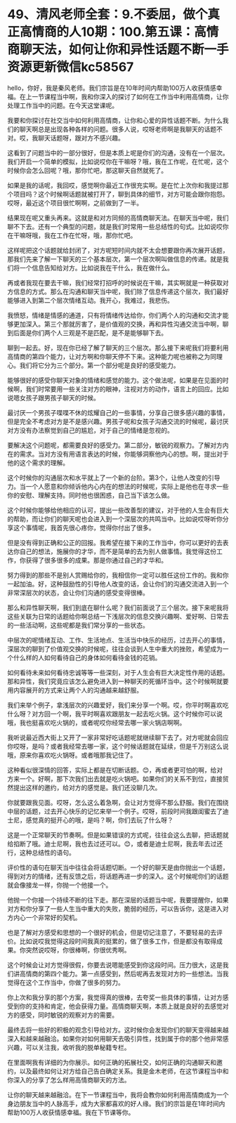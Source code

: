 # 49、清风老师全套：9.不委屈，做个真正高情商的人10期：100.第五课：高情商聊天法，如何让你和异性话题不断一手资源更新微信kc58567

hello，你好，我是秦风老师。我们宗旨是在10年时间内帮助100万人收获情感幸福。在上一节课程当中啊，我和你深入的探讨了如何在工作当中利用高情商，让你处理工作当中的问题。在今天这堂课呢。

我要和你探讨在社交当中如何利用高情商，让你和心爱的异性话题不断。为什么我们的聊天啊总是出现各种各样的问题。很多人说，哎呀老师啊是我聊天的话题不对。哎，我聊天话题呀，跟对方不感兴趣。

这看到了问题当中的一部分很好，但是本质上呢是你们的沟通，没有在一个层次。我们开启一个简单的模拟，比如说哎你在干嘛呀？哦，我在工作呢，在忙呢，这个时候你会怎么回呢？哦，那你忙吧，那这聊天自然就死了。

如果是我的话呢，我回哎，感觉啊你最近工作很充实啊。是在忙上次你和我提过那个项目吗？这个时候啊话题就被打开了，聊到具体的细节，对方可能会跟你抱怨。哎呀，最近这个项目很忙啊啊，之前做到了一半。

结果现在呢又重头再来。这就是和对方同频的高情商聊天法。在聊天当中呢，我们聊不下去。还有一个典型的问题，就是我们时常用一些总结性的句式。比如说哎你在干嘛呀哦，我在工作在忙呀，哦，那你忙吧。

这样呢把这个话题就给封闭了，对方呢短时间内就不太会想要跟你再次展开话题，那我们先来了解一下聊天的三个基本层次，第一个层次啊叫做信息的传递。就是我们将一个信息告知给对方。比如说我在干什么，我在做什么。

再或者我现在要去干嘛，我们经常打招呼的时候说在干嘛，其实啊就是一种获取对方信息的方式。那么在沟通和聊天当中呢，我们除了信息传递这个层次，我们最好能够进入到第二个层次情绪互动。我开心，我难过，我悲伤。

我愤怒，情绪是情感的通道，只有将情绪传达给你，你们两个人的沟通和交流才能够更加深入。第三个那就厉害了，是价值观的交换，再和异性沟通交流当中啊，聊到后面是你们两个人三观是不是匹配，是不是能够聊下去。

聊到一起去。好，现在你已经了解了聊天的三个层次。那么接下来呢我们将要利用高情商的第四个能力，让对方啊和你聊天停不下来。这种能力呢也被称之为同理心。我们将它分为三个部分。第一个部分呢是良好的感受能力。

能够很好的感受你聊天对象的情绪和感觉的能力。这个做法呢，如果是在见面的时候啊，我们时常要用一些关注对方的眼神，注视对方的动作，语言上的回应。比如说嗯女孩子跟男孩子聊天的时候。

最讨厌一个男孩子喋喋不休的炫耀自己的一些事情，分享自己很多感兴趣的事情，但是完全不考虑对方是不是感兴趣。男孩子呢和女孩子沟通交流的时候呢，最讨厌对方没有办法察觉到自己的尴尬，对于自己的情绪是忽视的。

要解决这个问题呢，都需要良好的感受力。第二部分，敏锐的观察力。了解对方内在的需求。当对方没有用语言表达的时候，你能够洞察他内心的想。啊，提出对于他的这个需求的理解。

这个时候你的沟通层次和水平就上了一个新的台阶。第3个，让他人改变的引导力。当一个人愿意和你倾诉他内心内在的想法的时候呢，实际上是他也在寻求一些你的安慰、理解支持。同时他也很困惑，自己当下该怎么做。

这个时候你能够给他相应的认可，提出一些改善型的建议，对于他的人生会有巨大的帮助，而让你们的聊天呢也会进入到一个深层次的共鸣当中。比如说哎呀听你分享这个事情呢，我首先很心疼你，觉得你付出了很多。

但是没有得到正确和公正的回报。我希望在接下来的工作当中，你可以更好的去表达你自己的想法，施展你的才华，而不是简单的去为别人做事情。我觉得这份工作，你获得了很多很多的成果。那是你通过自己的才华和。

努力得到的那些不是别人赏赐给你的，我相信你一定可以胜任这份工作的。我和你一起加油。好，这种鼓励性的引导他人改变的话，会让你们的沟通交流进入到一个非常深层次的状态，会让你们沟通的感受变得很棒。

那么和异性聊天啊，我们到底在聊什么呢？我们前面说了三个层次。接下来呢我将这些关联为日常的话题给你啊总结一下浅层次的信息交换兴趣啊、爱好啊、日常去的一些活动啊，这些呢都是我们常分享的一些状态。

中层次的呢情绪互动、工作、生活地点、生活当中快乐的经历，过去开心的事情，深层次的聊到了价值观交换的时候呢，往往会谈到人生中重大的挫败，希望成为一个什么样的人如何看待自己的身体如何看待金钱的花销。

如何看待未来如何看待忠诚等等一些深刻，对于人生会有巨大决定性作用的话题。那和异性，我们究竟应该怎么避免进入到一种聊天的死循环当中。这个时候啊就要用内容展开的方式来让两个人的沟通越来越舒服。

我们来举个例子，拿浅层次的兴趣爱好，我们来分享一个啊。哎，你平时啊喜欢吃什么呀？对方回一个啊，我平时啊喜欢跟朋友一起去吃火锅。这个时候你可以说哦，我也挺喜欢吃火锅的，或者呢哎你经常去哪一家火锅店啊啊。

我听说最近西大街上又开了一家非常好吃话题呢就继续聊下去了。对方呢就会回应你哎呀，是吗？或者我经常去哪一家，这个时候话题就在延续，但是千万别这么说哦，原来你喜欢吃火锅呀。或者哦那我记住了。

这种看似很深情的回答，实际上都是在切断话题。😊，再或者更可怕的啊，给对方来一个。好啊，那下次我们出去就是吃火锅吧。如果你们的关系不到位，直接贸然提出这样的邀约，给对方的感觉是。我们还没聊几次。

你就要跟我见面。哎呀，怎么这么着急啊，会让对方觉得不那么舒服。我们在围绕中层的话题，过去开心快乐的记忆来举一个例子。哎呀，前段时间我跟闺蜜去了迪士尼，感觉真的挺开心的哦，是吗？啊，你们去玩了什么呀？

这是一个正常聊天的节奏啊。但是如果错误的方式呢，往往会这么去聊，把话题就给掐断了哦。迪士尼啊，我也去过还可以。😊，或者是迪士尼啊，我去年去过还行，这种总结性的语句。

评价性的语句在聊天当中往往会将话题切断。一个好的聊天是由你抛出一个话题，得到对方的情绪，还有反馈之后，将话题再进一步的深入。这个时候呢你们的话题就会像接龙一样，你抛一个他接一个。

他抛一个你接一个持续不断的往下走。那在深层的话题当中呢，我要提醒你，如果对方和你分享了一些人生当中重大的失败，脆弱的经历，可以告诉你，这是进入对方内心一个非常好的契机。

也是了解对方感受和思想的一个很好的机会，但是切记注意了，不要轻易的去评价。比如说哎我觉得这段时间我真的挺累的，做了很多工作，但是都没有取得成果。你突然说哎呀，你很棒啊，你很优秀啊。

这个时候会让对方觉得很假，你要去说嗯能感受到你这段时间。压力很大，这是我们讲高情商的第四个能力。第一点感受到，然后呢再去发现对方的一些想法。当我觉得在这个工作当中，你做了很多的努力。

你上次和我分享的那个方案，我觉得真的很棒，去夸奖一些具体的事情，让对方感受到你的支持和肯定，他会获得力量。高情商聊天啊，本质上就是良好的去感觉对方的感受，同时敏锐的观察对方的需要。

最终去将一些好的积极的观念引导给对方。这时候你会发现你们的聊天变得越来越深入和越来越融洽。如果你对如何用聊天去吸引异性，找到属于你的那个他非常感兴趣，可以关注我，收听我的脱单秘籍专栏。

在里面啊我有详细的为你展示。如何正确的拓展社交，如何正确的沟通聊天和邀约，以及最终如何让对方给自己告白确定关系。我是金木老师，在这节课程当中和你深入的分享了怎么样用高情商聊天的方法。

让你的聊天越来越融洽。在下一节课程当中，我将会教你如何利用高情商成为一个身边朋友当中的人脉高手，成为大家都喜欢的好人缘。我们的宗旨是在1年时间内帮助100万人收获情感幸福。我在下节课等你。


